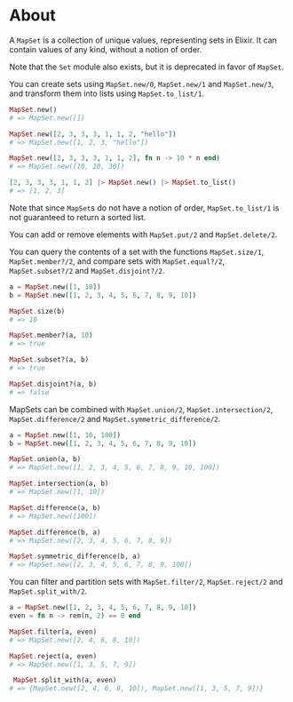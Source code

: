 # About

A `MapSet` is a collection of unique values, representing sets in Elixir.
It can contain values of any kind, without a notion of order.

Note that the `Set` module also exists, but it is deprecated in favor of `MapSet`.

You can create sets using `MapSet.new/0`, `MapSet.new/1` and `MapSet.new/3`, and transform them into lists using `MapSet.to_list/1`.

```elixir
MapSet.new()
# => MapSet.new([])

MapSet.new([2, 3, 3, 3, 1, 1, 2, "hello"])
# => MapSet.new([1, 2, 3, "hello"])

MapSet.new([2, 3, 3, 3, 1, 1, 2], fn n -> 10 * n end)
# => MapSet.new([10, 20, 30])

[2, 3, 3, 3, 1, 1, 2] |> MapSet.new() |> MapSet.to_list()
# => [1, 2, 3]
```

Note that since `MapSet`s do not have a notion of order, `MapSet.to_list/1` is not guaranteed to return a sorted list.

You can add or remove elements with `MapSet.put/2` and `MapSet.delete/2`.

You can query the contents of a set with the functions `MapSet.size/1`, `MapSet.member?/2`, and compare sets with `MapSet.equal?/2`, `MapSet.subset?/2` and `MapSet.disjoint?/2`.

```elixir
a = MapSet.new([1, 10])
b = MapSet.new([1, 2, 3, 4, 5, 6, 7, 8, 9, 10])

MapSet.size(b)
# => 10

MapSet.member?(a, 10)
# => true

MapSet.subset?(a, b)
# => true

MapSet.disjoint?(a, b)
# => false
```

MapSets can be combined with `MapSet.union/2`, `MapSet.intersection/2`, `MapSet.difference/2` and `MapSet.symmetric_difference/2`.

```elixir
a = MapSet.new([1, 10, 100])
b = MapSet.new([1, 2, 3, 4, 5, 6, 7, 8, 9, 10])

MapSet.union(a, b)
# => MapSet.new([1, 2, 3, 4, 5, 6, 7, 8, 9, 10, 100])

MapSet.intersection(a, b)
# => MapSet.new([1, 10])

MapSet.difference(a, b)
# => MapSet.new([100])

MapSet.difference(b, a)
# => MapSet.new([2, 3, 4, 5, 6, 7, 8, 9])

MapSet.symmetric_difference(b, a)
# => MapSet.new([2, 3, 4, 5, 6, 7, 8, 9, 100])
```

You can filter and partition sets with `MapSet.filter/2`, `MapSet.reject/2` and `MapSet.split_with/2`.

```elixir
a = MapSet.new([1, 2, 3, 4, 5, 6, 7, 8, 9, 10])
even = fn n -> rem(n, 2) == 0 end

MapSet.filter(a, even)
# => MapSet.new([2, 4, 6, 8, 10])

MapSet.reject(a, even)
# => MapSet.new([1, 3, 5, 7, 9])

 MapSet.split_with(a, even)
# => {MapSet.new([2, 4, 6, 8, 10]), MapSet.new([1, 3, 5, 7, 9])}
```
